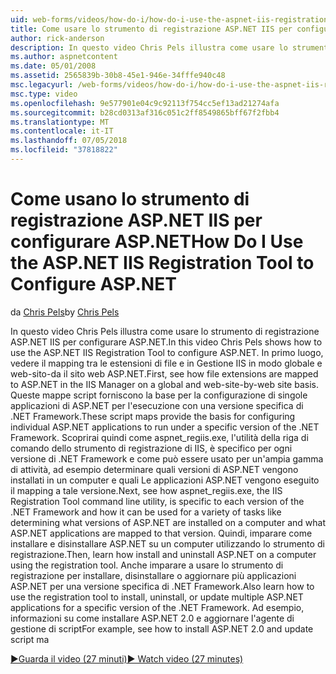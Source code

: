 ```yaml
---
uid: web-forms/videos/how-do-i/how-do-i-use-the-aspnet-iis-registration-tool-to-configure-aspnet
title: Come usare lo strumento di registrazione ASP.NET IIS per configurare ASP.NET | Microsoft Docs
author: rick-anderson
description: In questo video Chris Pels illustra come usare lo strumento di registrazione ASP.NET IIS per configurare ASP.NET. In primo luogo, vedere il mapping tra le estensioni di file e ASP.NET core nel...
ms.author: aspnetcontent
ms.date: 05/01/2008
ms.assetid: 2565839b-30b8-45e1-946e-34fffe940c48
msc.legacyurl: /web-forms/videos/how-do-i/how-do-i-use-the-aspnet-iis-registration-tool-to-configure-aspnet
msc.type: video
ms.openlocfilehash: 9e577901e04c9c92113f754cc5ef13ad21274afa
ms.sourcegitcommit: b28cd0313af316c051c2ff8549865bff67f2fbb4
ms.translationtype: MT
ms.contentlocale: it-IT
ms.lasthandoff: 07/05/2018
ms.locfileid: "37818822"
---
```

<a name="how-do-i-use-the-aspnet-iis-registration-tool-to-configure-aspnet"></a><span data-ttu-id="87c1a-104">Come usano lo strumento di registrazione ASP.NET IIS per configurare ASP.NET</span><span class="sxs-lookup"><span data-stu-id="87c1a-104">How Do I Use the ASP.NET IIS Registration Tool to Configure ASP.NET</span></span>
====================
<span data-ttu-id="87c1a-105">da [Chris Pels](https://twitter.com/chrispels)</span><span class="sxs-lookup"><span data-stu-id="87c1a-105">by [Chris Pels](https://twitter.com/chrispels)</span></span>

<span data-ttu-id="87c1a-106">In questo video Chris Pels illustra come usare lo strumento di registrazione ASP.NET IIS per configurare ASP.NET.</span><span class="sxs-lookup"><span data-stu-id="87c1a-106">In this video Chris Pels shows how to use the ASP.NET IIS Registration Tool to configure ASP.NET.</span></span> <span data-ttu-id="87c1a-107">In primo luogo, vedere il mapping tra le estensioni di file e in Gestione IIS in modo globale e web-sito-da il sito web ASP.NET.</span><span class="sxs-lookup"><span data-stu-id="87c1a-107">First, see how file extensions are mapped to ASP.NET in the IIS Manager on a global and web-site-by-web site basis.</span></span> <span data-ttu-id="87c1a-108">Queste mappe script forniscono la base per la configurazione di singole applicazioni di ASP.NET per l'esecuzione con una versione specifica di .NET Framework.</span><span class="sxs-lookup"><span data-stu-id="87c1a-108">These script maps provide the basis for configuring individual ASP.NET applications to run under a specific version of the .NET Framework.</span></span> <span data-ttu-id="87c1a-109">Scoprirai quindi come aspnet\_regiis.exe, l'utilità della riga di comando dello strumento di registrazione di IIS, è specifico per ogni versione di .NET Framework e come può essere usato per un'ampia gamma di attività, ad esempio determinare quali versioni di ASP.NET vengono installati in un computer e quali Le applicazioni ASP.NET vengono eseguito il mapping a tale versione.</span><span class="sxs-lookup"><span data-stu-id="87c1a-109">Next, see how aspnet\_regiis.exe, the IIS Registration Tool command line utility, is specific to each version of the .NET Framework and how it can be used for a variety of tasks like determining what versions of ASP.NET are installed on a computer and what ASP.NET applications are mapped to that version.</span></span> <span data-ttu-id="87c1a-110">Quindi, imparare come installare e disinstallare ASP.NET su un computer utilizzando lo strumento di registrazione.</span><span class="sxs-lookup"><span data-stu-id="87c1a-110">Then, learn how install and uninstall ASP.NET on a computer using the registration tool.</span></span> <span data-ttu-id="87c1a-111">Anche imparare a usare lo strumento di registrazione per installare, disinstallare o aggiornare più applicazioni ASP.NET per una versione specifica di .NET Framework.</span><span class="sxs-lookup"><span data-stu-id="87c1a-111">Also learn how to use the registration tool to install, uninstall, or update multiple ASP.NET applications for a specific version of the .NET Framework.</span></span> <span data-ttu-id="87c1a-112">Ad esempio, informazioni su come installare ASP.NET 2.0 e aggiornare l'agente di gestione di script</span><span class="sxs-lookup"><span data-stu-id="87c1a-112">For example, see how to install ASP.NET 2.0 and update script ma</span></span>

[<span data-ttu-id="87c1a-113">&#9654;Guarda il video (27 minuti)</span><span class="sxs-lookup"><span data-stu-id="87c1a-113">&#9654; Watch video (27 minutes)</span></span>](https://channel9.msdn.com/Blogs/ASP-NET-Site-Videos/how-do-i-use-the-aspnet-iis-registration-tool-to-configure-aspnet)
